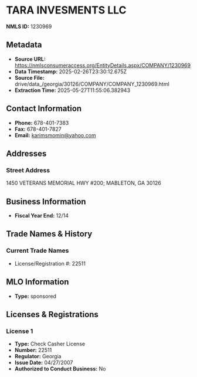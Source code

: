 # TARA INVESMENTS LLC

**NMLS ID:** 1230969

## Metadata
- **Source URL:** https://nmlsconsumeraccess.org/EntityDetails.aspx/COMPANY/1230969
- **Data Timestamp:** 2025-02-26T23:30:12.675Z
- **Source File:** drive/data_/georgia/30126/COMPANY/COMPANY_1230969.html
- **Extraction Time:** 2025-05-27T11:55:06.382943

## Contact Information
- **Phone:** 678-401-7383
- **Fax:** 678-401-7827
- **Email:** karimsmomin@yahoo.com

## Addresses
### Street Address
1450 VETERANS MEMORIAL HWY #200; MABLETON, GA 30126

## Business Information
- **Fiscal Year End:** 12/14

## Trade Names & History
### Current Trade Names
- License/Registration #: 22511

## MLO Information
- **Type:** sponsored

## Licenses & Registrations

### License 1
- **Type:** Check Casher License
- **Number:** 22511
- **Regulator:** Georgia
- **Issue Date:** 04/27/2007
- **Authorized to Conduct Business:** No
